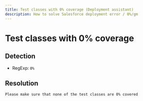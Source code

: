 ```yaml
---
title: Test classes with 0% coverage (Deployment assistant)
description: How to solve Salesforce deployment error / 0%/gm
---
```

<!-- markdownlint-disable MD013 -->
# Test classes with 0% coverage

## Detection

- RegExp: `0%`

## Resolution

```shell
Please make sure that none of the test classes are 0% covered
```
